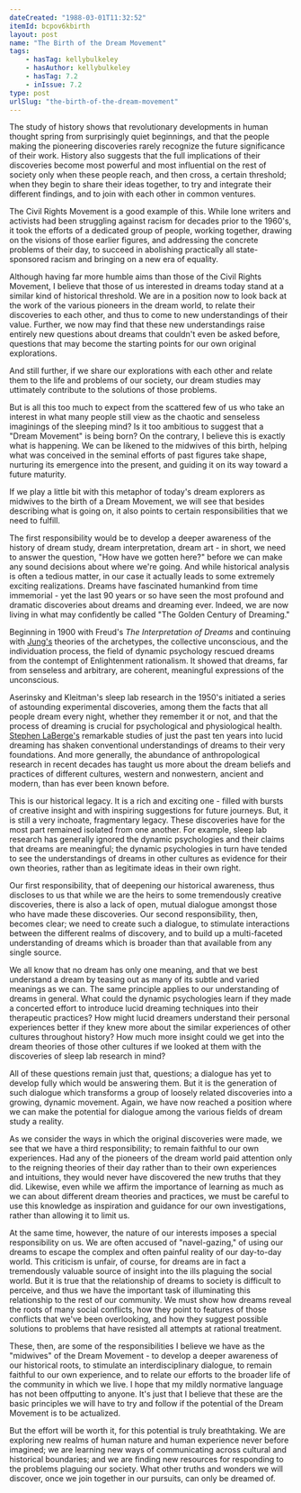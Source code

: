 ```yaml
---
dateCreated: "1988-03-01T11:32:52"
itemId: bcpov6kbirth
layout: post
name: "The Birth of the Dream Movement"
tags:
    - hasTag: kellybulkeley
    - hasAuthor: kellybulkeley
    - hasTag: 7.2
    - inIssue: 7.2
type: post
urlSlug: "the-birth-of-the-dream-movement"
---
```


The study of history shows that revolutionary developments in human thought spring from surprisingly quiet beginnings, and that the people making the pioneering discoveries rarely recognize the future significance of their work. History also suggests that the full implications of their discoveries become most powerful and most influential on the rest of society only when these people reach, and then cross, a certain threshold; when they begin to share their ideas together, to try and integrate their different findings, and to join with each other in common ventures.

The Civil Rights Movement is a good example of this. While lone writers and activists had been struggling against racism for decades prior to the 1960's, it took the efforts of a dedicated group of people, working together, drawing on the visions of those earlier figures, and addressing the concrete problems of their day, to succeed in abolishing practically all state-sponsored racism and bringing on a new era of equality.

Although having far more humble aims than those of the Civil Rights Movement, I believe that those of us interested in dreams today stand at a similar kind of historical threshold. We are in a position now to look back at the work of the various pioneers in the dream world, to relate their discoveries to each other, and thus to come to new understandings of their value. Further, we now may find that these new understandings raise entirely new questions about dreams that couldn't even be asked before, questions that may become the starting points for our own original explorations.

And still further, if we share our explorations with each other and relate them to the life and problems of our society, our dream studies may uttimately contribute to the solutions of those problems.

But is all this too much to expect from the scattered few of us who take an interest in what many people still view as the chaotic and senseless imaginings of the sleeping mind? Is it too ambitious to suggest that a "Dream Movement" is being born? On the contrary, I believe this is exactly what is happening. We can be likened to the midwives of this birth, helping what was conceived in the seminal efforts of past figures take shape, nurturing its emergence into the present, and guiding it on its way toward a future maturity.

If we play a little bit with this metaphor of today's dream explorers as midwives to the birth of a Dream Movement, we will see that besides describing what is going on, it also points to certain responsibilities that we need to fulfill.

The first responsibility would be to develop a deeper awareness of the history of dream study, dream interpretation, dream art - in short, we need to answer the question, "How have we gotten here?" before we can make any sound decisions about where we're going. And while historical analysis is often a tedious matter, in our case it actually leads to some extremely exciting realizations. Dreams have fascinated humankind from time immemorial - yet the last 90 years or so have seen the most profound and dramatic discoveries about dreams and dreaming ever. Indeed, we are now living in what may confidently be called "The Golden Century of Dreaming."

Beginning in 1900 with Freud's _The Interpretation of Dreams_ and continuing with [Jung's](../topic~jung_and_dreams) theories of the archetypes, the collective unconscious, and the individuation process, the field of dynamic psychology rescued dreams from the contempt of Enlightenment rationalism. It showed that dreams, far from senseless and arbitrary, are coherent, meaningful expressions of the unconscious.

Aserinsky and Kleitman's sleep lab research in the 1950's initiated a series of astounding experimental discoveries, among them the facts that all people dream every night, whether they remember it or not, and that the process of dreaming is crucial for psychological and physiological health. [Stephen LaBerge's](../@stephenlaberge) remarkable studies of just the past ten years into lucid dreaming has shaken conventional understandings of dreams to their very foundations. And more generally, the abundance of anthropological research in recent decades has taught us more about the dream beliefs and practices of different cultures, western and nonwestern, ancient and modern, than has ever been known before.

This is our historical legacy. It is a rich and exciting one - filled with bursts of creative insight and with inspiring suggestions for future journeys. But, it is still a very inchoate, fragmentary legacy. These discoveries have for the most part remained isolated from one another. For example, sleep lab research has generally ignored the dynamic psychologies and their claims that dreams are meaningful; the dynamic psychologies in turn have tended to see the understandings of dreams in other cultures as evidence for their own theories, rather than as legitimate ideas in their own right.

Our first responsibility, that of deepening our historical awareness, thus discloses to us that while we are the heirs to some tremendously creative discoveries, there is also a lack of open, mutual dialogue amongst those who have made these discoveries. Our second responsibility, then, becomes clear; we need to create such a dialogue, to stimulate interactions between the different realms of discovery, and to build up a multi-faceted understanding of dreams which is broader than that available from any single source.

We all know that no dream has only one meaning, and that we best understand a dream by teasing out as many of its subtle and varied meanings as we can. The same principle applies to our understanding of dreams in general. What could the dynamic psychologies learn if they made a concerted effort to introduce lucid dreaming techniques into their therapeutic practices? How might lucid dreamers understand their personal experiences better if they knew more about the similar experiences of other cultures throughout history? How much more insight could we get into the dream theories of those other cultures if we looked at them with the discoveries of sleep lab research in mind?

All of these questions remain just that, questions; a dialogue has yet to develop fully which would be answering them. But it is the generation of such dialogue which transforms a group of loosely related discoveries into a growing, dynamic movement. Again, we have now reached a position where we can make the potential for dialogue among the various fields of dream study a reality.

As we consider the ways in which the original discoveries were made, we see that we have a third responsibility; to remain faithful to our own experiences. Had any of the pioneers of the dream world paid attention only to the reigning theories of their day rather than to their own experiences and intuitions, they would never have discovered the new truths that they did. Likewise, even while we affirm the importance of learning as much as we can about different dream theories and practices, we must be careful to use this knowledge as inspiration and guidance for our own investigations, rather than allowing it to limit us.

At the same time, however, the nature of our interests imposes a special responsibility on us. We are often accused of "navel-gazing," of using our dreams to escape the complex and often painful reality of our day-to-day world. This criticism is unfair, of course, for dreams are in fact a tremendously valuable source of insight into the ills plaguing the social world. But it is true that the relationship of dreams to society is difficult to perceive, and thus we have the important task of illuminating this relationship to the rest of our community. We must show how dreams reveal the roots of many social conflicts, how they point to features of those conflicts that we've been overlooking, and how they suggest possible solutions to problems that have resisted all attempts at rational treatment.

These, then, are some of the responsibilities I believe we have as the "midwives" of the Dream Movement - to develop a deeper awareness of our historical roots, to stimulate an interdisciplinary dialogue, to remain faithful to our own experience, and to relate our efforts to the broader life of the community in which we live. I hope that my mildly normative language has not been offputting to anyone. It's just that I believe that these are the basic principles we will have to try and follow if the potential of the Dream Movement is to be actualized.

But the effort will be worth it, for this potential is truly breathtaking. We are exploring new realms of human nature and human experience never before imagined; we are learning new ways of communicating across cultural and historical boundaries; and we are finding new resources for responding to the problems plaguing our society. What other truths and wonders we will discover, once we join together in our pursuits, can only be dreamed of.
